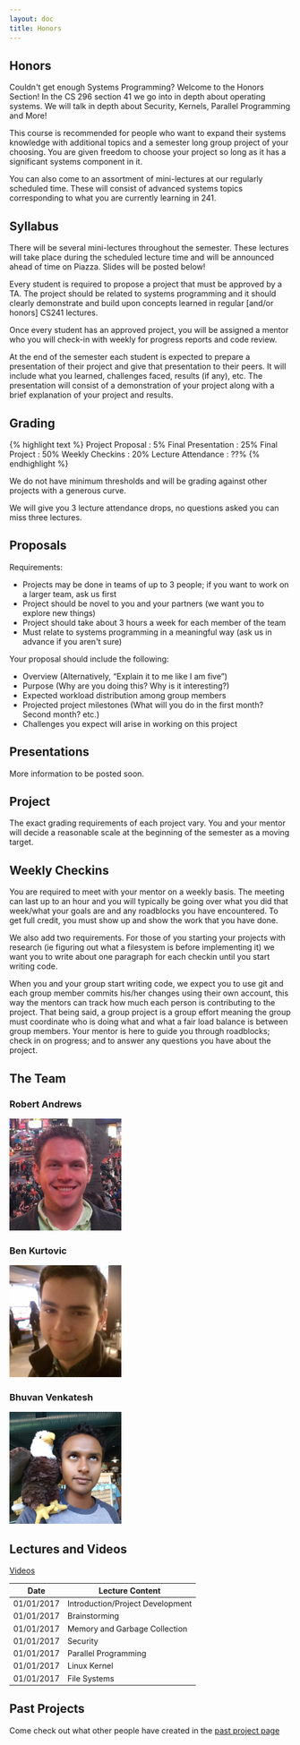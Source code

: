 ```yaml
---
layout: doc
title: Honors
---
```

## Honors
Couldn't get enough Systems Programming? Welcome to the Honors Section! In the CS 296 section 41 we go into in depth about operating systems. We will talk in depth about Security, Kernels, Parallel Programming and More!

This course is recommended for people who want to expand their systems knowledge with additional topics and a semester long group project of your choosing. You are given freedom to choose your project so long as it has a significant systems component in it.

You can also come to an assortment of mini-lectures at our regularly scheduled time. These will consist of advanced systems topics corresponding to what you are currently learning in 241.

## Syllabus

There will be several mini-lectures throughout the semester. These lectures will take place during the scheduled lecture time and will be announced ahead of time on Piazza. Slides will be posted below!

Every student is required to propose a project that must be approved by a TA. The project should be related to systems programming and it should clearly demonstrate and build upon concepts learned in regular [and/or honors] CS241 lectures.

Once every student has an approved project, you will be assigned a mentor who you will check-in with weekly for progress reports and code review.

At the end of the semester each student is expected to prepare a presentation of their project and give that presentation to their peers. It will include what you learned, challenges faced, results (if any), etc. The presentation will consist of a demonstration of your project along with a brief explanation of your project and results.

## Grading

{% highlight text %}
Project Proposal   : 5%
Final Presentation : 25%
Final Project      : 50%
Weekly Checkins    : 20%
Lecture Attendance : ??%
{% endhighlight %}

We do not have minimum thresholds and will be grading against other projects with a generous curve.

We will give you 3 lecture attendance drops, no questions asked you can miss three lectures.

## Proposals

Requirements:
* Projects may be done in teams of up to 3 people; if you want to work on a larger team, ask us first
* Project should be novel to you and your partners (we want you to explore new things)
* Project should take about 3 hours a week for each member of the team
* Must relate to systems programming in a meaningful way (ask us in advance if you aren't sure)
  
Your proposal should include the following:
* Overview (Alternatively, “Explain it to me like I am five”)
* Purpose (Why are you doing this? Why is it interesting?)
* Expected workload distribution among group members
* Projected project milestones (What will you do in the first month? Second month? etc.)
* Challenges you expect will arise in working on this project
 
## Presentations

More information to be posted soon.

## Project

The exact grading requirements of each project vary. You and your mentor will decide a reasonable scale at the beginning of the semester as a moving target.

## Weekly Checkins

You are required to meet with your mentor on a weekly basis. The meeting can last up to an hour and you will typically be going over what you did that week/what your goals are and any roadblocks you have encountered. To get full credit, you must show up and show the work that you have done.

We also add two requirements. For those of you starting your projects with research (ie figuring out what a filesystem is before implementing it) we want you to write about one paragraph for each checkin until you start writing code.

When you and your group start writing code, we expect you to use git and each group member commits his/her changes using their own account, this way the mentors can track how much each person is contributing to the project. That being said, a group project is a group effort meaning the group must coordinate who is doing what and what a fair load balance is between group members. Your mentor is here to guide you through roadblocks; check in on progress; and to answer any questions you have about the project.

## The Team

### Robert Andrews

<img src="./images/staffPhotos/rgandre2.jpg" width="200px" height="200px">

### Ben Kurtovic

<img src="./images/staffPhotos/kurtovc2.jpg" width="200px" height="200px">

### Bhuvan Venkatesh

<img src="./images/staffPhotos/bvenkat2.jpg" width="200px" height="200px">

## Lectures and Videos

<a href="NOT_HERE">Videos</a>

| Date        | Lecture Content |
| ----------- | ------------- |
| 01/01/2017  | Introduction/Project Development |
| 01/01/2017  | Brainstorming  |
| 01/01/2017  | Memory and Garbage Collection |
| 01/01/2017  | Security  |
| 01/01/2017  | Parallel Programming |
| 01/01/2017  | Linux Kernel  |
| 01/01/2017  | File Systems  |

## Past Projects

Come check out what other people have created in the [past project page](./past_projects.html)
